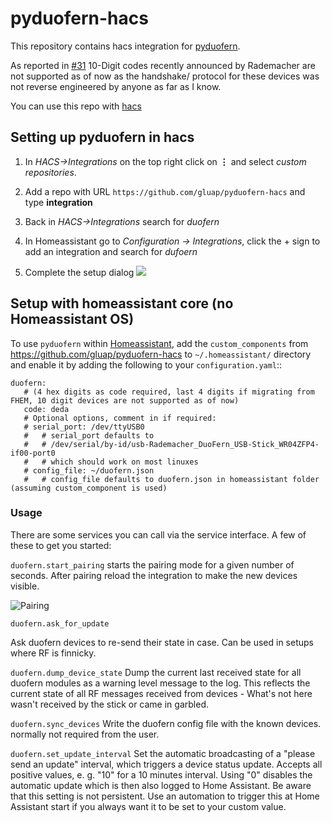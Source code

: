 pyduofern-hacs
==============

This repository contains hacs integration for [pyduofern](https://github.com/gluap/pyduofern).

As reported in [#31](https://github.com/gluap/pyduofern/issues/31) 10-Digit codes recently announced by Rademacher are not supported as of now as the handshake/
protocol for these devices was not reverse engineered by anyone as far as I know.

You can use this repo with [hacs](https://hacs.xyz)

Setting up pyduofern in hacs
----------------------------

1. In *HACS->Integrations* on the top right click on **⋮** and select *custom repositories*.

2. Add a repo with URL ``https://github.com/gluap/pyduofern-hacs`` and type **integration**

3. Back in *HACS->Integrations* search for *duofern*

4. In Homeassistant go to *Configuration -> Integrations*, click the + sign to add an integration and search for *dufoern*

5. Complete the setup dialog
![](pyduofern-configflow.png?raw=true)


Setup with homeassistant core (no Homeassistant OS)
---------------------------------------------------
To use ``pyduofern`` within [Homeassistant](https://home-assistant.io/), add the ``custom_components`` from https://github.com/gluap/pyduofern-hacs  to
``~/.homeassistant/`` directory and enable it by adding the following to your ``configuration.yaml``::

    duofern:
       # (4 hex digits as code required, last 4 digits if migrating from FHEM, 10 digit devices are not supported as of now)
       code: deda
       # Optional options, comment in if required:
       # serial_port: /dev/ttyUSB0
       #   # serial_port defaults to
       #   # /dev/serial/by-id/usb-Rademacher_DuoFern_USB-Stick_WR04ZFP4-if00-port0
       #   # which should work on most linuxes
       # config_file: ~/duofern.json
       #   # config_file defaults to duofern.json in homeassistant folder (assuming custom_component is used)

### Usage

There are some services you can call via the service interface. A few of these to get you started:

``duofern.start_pairing`` starts the pairing mode for a given number of seconds. After pairing reload the integration to make the new devices visible.

![Pairing](./pairing.png)

``duofern.ask_for_update``

Ask duofern devices to re-send their state in case. Can be used in setups where RF is finnicky.

``duofern.dump_device_state``
Dump the current last received state for all duofern modules as a warning level message to the log. This reflects the current state of all RF messages received from devices - What's not here wasn't received by the stick or came in garbled.

``duofern.sync_devices``
Write the duofern config file with the known devices. normally not required from the user.

``duofern.set_update_interval``
Set the automatic broadcasting of a "please send an update" interval, which triggers a device status update. Accepts all positive values, e. g. "10" for a 10 minutes interval. Using "0" disables the automatic update which is then also logged to Home Assistant. Be aware that this setting is not persistent. Use an automation to trigger this at Home Assistant start if you always want it to be set to your custom value.
